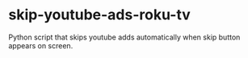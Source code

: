 # skip-youtube-ads-roku-tv
Python script that skips youtube adds automatically when skip button appears on screen.

